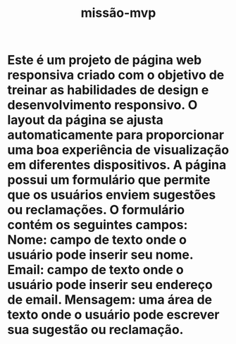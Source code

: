<h1 align="center"> missão-mvp <h1>
<br>
Este é um projeto de página web responsiva criado com o objetivo de treinar as habilidades de design e desenvolvimento responsivo. O layout da página se ajusta automaticamente para proporcionar uma boa experiência de visualização em diferentes dispositivos.
A página possui um formulário que permite que os usuários enviem sugestões ou reclamações. O formulário contém os seguintes campos:
Nome: campo de texto onde o usuário pode inserir seu nome.
Email: campo de texto onde o usuário pode inserir seu endereço de email.
Mensagem: uma área de texto onde o usuário pode escrever sua sugestão ou reclamação.
